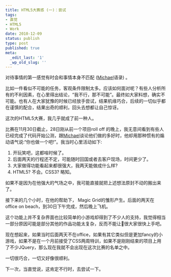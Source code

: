 ```yaml
---
title: HTML5大赛感 (一)：尝试
tags:
- 直觉
- HTML5
- Work
date: 2010-12-09
status: publish
type: post
published: true
meta:
  _edit_last: '1'
  _wp_old_slug: ''
---
```

对待事情的第一感觉有时会和事情本身不匹配 ([Michael](http://michael.nona.name)语录) 。

比如一件看似不可能的任务，客观条件限制太多。应该如何面对呢？有些人分析所有的不利因素，在心里得出结论，“我不行，那不可能”。最终如大家料想，确实不可能。也有人在大家犹豫的时候已经放手尝试，结果机缘巧合，后续的一切似乎都在谨慎的配合，结果出奇的顺利，回头去想都让自己惊讶。

这次的HTML5大赛，我几乎就成了前一种人。

比赛在11月30日截止，28日刚从前一个项目roll off 的晚上，我无意间看到有些人已经完成了代码开始公测，跟[Michael](http://michael.nona.name)谈论他们做的多好时，他却用那种惯有的煽动语气说:“你也做一个吧!”。我当时心里活动如下:

1. 开玩笑吧，这都啥时候了。
2. 后面两天的行程还不定，可能随时回国或者去客户现场，时间更少了。
3. 大家做得功能看起来都很强大，我两天能做成什么样?
4. HTML5? 不会。CSS3? 略知。

如果不是因为在他强大的气场之中，我可能直接就把上述想法原封不动的搬出来了。

接下来的几个小时，在他的帮助下， Magic Grid的雏形产生。后面的两天在office on beach，到30日下午完成，然后晚上飞机。

这个功能上并不复杂界面也比较简单的小游戏却得到了不少人的支持，我觉得相当一部分原因可能是部分其他的作品功能太复杂，反而不能让很大家很快上手吧。

现在想起来，如果当时后面两天不在office，如果有其它类似但是更加fancy的小游戏，如果不是在一个月前接受了CSS两周特训，如果不是刚刚结束的项目上用了不少JQuery，那么现在我就不会出现在这次比赛的名单之中。

一切很巧合，一切又好像很顺利。

下一次，当直觉说，这肯定不行时，去尝试一下。

